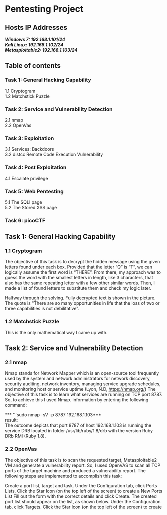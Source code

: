 
# Pentesting Project

## Hosts IP Addresses
***Windows 7: 192.168.1.101/24 <br>
Kali Linux: 192.168.1.102/24 <br>
Metasploitable2: 192.168.1.103/24***<br>

## Table of contents

### Task 1: General Hacking Capability
1.1 Cryptogram <br>
1.2 Matchstick Puzzle <br>

### Task 2: Service and Vulnerability Detection
2.1 nmap<br>
2.2 OpenVas

### Task 3: Exploitation
3.1 Services: Backdoors <br>
3.2 distcc Remote Code Execution Vulnerability

### Task 4: Post Exploitation
4.1 Escalate privilege

### Task 5: Web Pentesting
5.1 The SQLI page <br>
5.2 The Stored XSS page

### Task 6: picoCTF

## Task 1: General Hacking Capability

### 1.1 Cryptogram
The objective of this task is to decrypt the hidden message using the given letters found under each box. Provided that the letter “Q” is “T”, we can logically assume the first word is “THERE”. From there, my approach was to guess the word with the smallest letters in length, like 3 characters, that also has the same repeating letter with a few other similar words. Then, I made a list of found letters to substitute them and check my logic later.

Halfway through the solving.
Fully decrypted text is shown in the picture. The quote is "There are so many opportunities in life that the loss of two or three capabilities is not debilitative".

### 1.2 Matchstick Puzzle
This is the only mathematical way I came up with.

## Task 2: Service and Vulnerability Detection

### 2.1 nmap
Nmap stands for Network Mapper which is an open-source tool frequently used by the system and network administrators for network discovery, security auditing, network inventory, managing service upgrade schedules, and monitoring host or service uptime (Lyon, N.D, https://nmap.org/)
The objective of this task is to learn what services are running on TCP port 8787. So, to achieve this I used Nmap. information by entering the following command: <br>

*** '''sudo nmap -sV -p 8787 192.168.1.103*** <br>
result:<br>
The outcome depicts that port 8787 of host 192.168.1.103 is running the service DRB located in folder /usr/lib/ruby/1.8/drb with the version Ruby DRb RMI (Ruby 1.8).

### 2.2 OpenVas
The objective of this task is to scan the requested target, Metasploitable2 VM and generate a vulnerability report. So, I used OpenVAS to scan all TCP ports of the target machine and produced a vulnerability report.
The following steps are implemented to accomplish this task:

Create a port list, target and task.
Under the Configuration tab, click Ports Lists.
Click the Star Icon (on the top left of the screen) to create a New Ports List
Fill out the form with the correct details and click Create.
The created port list should appear on the list, as shown below.
Under the Configuration tab, click Targets.
Click the Star Icon (on the top left of the screen) to create
